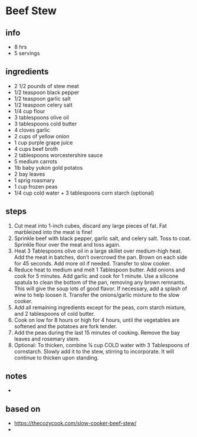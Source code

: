 # Beef Stew  

## info  
* 8 hrs 
* 5 servings  

## ingredients
* 2 1/2 pounds of stew meat
* 1/2 teaspoon black pepper
* 1/2 teaspoon garlic salt
* 1/2 teaspoon celery salt
* 1/4 cup flour
* 3 tablespoons olive oil
* 3 tablespoons cold butter
* 4 cloves garlic
* 2 cups of yellow onion
* 1 cup purple grape juice
* 4 cups beef broth
* 2 tablespoons worcestershire sauce
* 5 medium carrots
* 1lb baby yukon gold potatos
* 2 bay leaves
* 1 sprig roasmary
* 1 cup frozen peas
* 1/4 cup cold water + 3 tablespoons corn starch (optional)

## steps  
1. Cut meat into 1-inch cubes, discard any large pieces of fat. Fat marbleized into the meat is fine!
2. Sprinkle beef with black pepper, garlic salt, and celery salt. Toss to coat. Sprinkle flour over the meat and toss again.
3. Heat 3 Tablespoons olive oil in a large skillet over medium-high heat. Add the meat in batches, don’t overcrowd the pan. Brown on each side for 45 seconds. Add more oil if needed. Transfer to slow cooker.
4. Reduce heat to medium and melt 1 Tablespoon butter. Add onions and cook for 5 minutes. Add garlic and cook for 1 minute. Use a silicone spatula to clean the bottom of the pan, removing any brown remnants. This will give the soup lots of good flavor. If necessary, add a splash of wine to help loosen it. Transfer the onions/garlic mixture to the slow cooker.
5. Add all remaining ingredients except for the peas, corn starch mixture, and 2 tablespoons of cold butter.
6. Cook on low for 8 hours or high for 4 hours, until the vegetables are softened and the potatoes are fork tender.
7. Add the peas during the last 15 minutes of cooking. Remove the bay leaves and rosemary stem.
8. Optional: To thicken, combine ¼ cup COLD water with 3 Tablespoons of cornstarch. Slowly add it to the stew, stirring to incorporate. It will continue to thicken upon standing.

## notes  
*  

## based on  
*  https://thecozycook.com/slow-cooker-beef-stew/
*  

